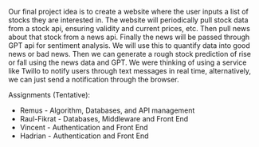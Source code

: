 Our final project idea is to create a website where the user inputs a list of stocks they are interested in. The website will periodically pull stock data from a stock api, ensuring validity and current prices, etc. Then pull news about that stock from a news api. Finally the news will be passed through GPT api for sentiment analysis. We will use this to quantify data into good news or bad news. Then we can generate a rough stock prediction of rise or fall using the news data and GPT. We were thinking of using a service like Twillo to notify users through text messages in real time, alternatively, we can just send a notification through the browser.

Assignments (Tentative):
- Remus - Algorithm, Databases, and API management
- Raul-Fikrat - Databases, Middleware and Front End
- Vincent - Authentication and Front End
- Hadrian - Authentication and Front End
